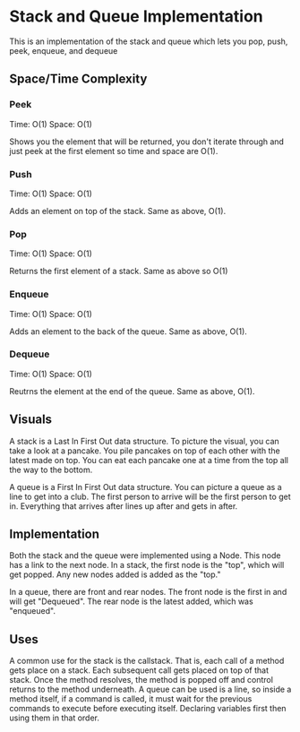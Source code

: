 # Stack and Queue Implementation
This is an implementation of the stack and queue which lets you pop, push, peek, enqueue, and dequeue

## Space/Time Complexity
### Peek
Time: O(1)
Space: O(1)

Shows you the element that will be returned, you don't iterate through and just peek at the first element so time and space are O(1).
### Push
Time: O(1)
Space: O(1)

Adds an element on top of the stack. Same as above, O(1).

### Pop
Time: O(1)
Space: O(1)

Returns the first element of a stack. Same as above so O(1)

### Enqueue
Time: O(1)
Space: O(1)

Adds an element to the back of the queue. Same as above, O(1).
### Dequeue
Time: O(1)
Space: O(1)

Reutrns the element at the end of the queue. Same as above, O(1).

## Visuals

A stack is a Last In First Out data structure. To picture the visual, you can take a look at a pancake. You pile pancakes on top of each other with the latest made on top. You can eat each pancake one at a time from the top all the way to the bottom.

A queue is a First In First Out data structure. You can picture a queue as a line to get into a club. The first person to arrive will be the first person to get in. Everything that arrives after lines up after and gets in after.

## Implementation
Both the stack and the queue were implemented using a Node. This node has a link to the next node. In a stack, the first node is the "top", which will get popped. Any new nodes added is added as the "top."

In a queue, there are front and rear nodes. The front node is the first in and will get "Dequeued". The rear node is the latest added, which was "enqueued".

## Uses
A common use for the stack is the callstack. That is, each call of a method gets place on a stack. Each subsequent call gets placed on top of that stack. Once the method resolves, the method is popped off and control returns to the method underneath.
A queue can be used is a line, so inside a method itself, if a command is called, it must wait for the previous commands to execute before executing itself. Declaring variables first then using them in that order.